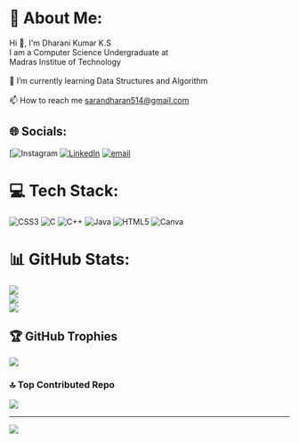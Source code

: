 # 💫 About Me:
Hi 👋, I'm Dharani Kumar K.S<br>I am a Computer Science Undergraduate at<br> Madras Institue of Technology<br><br>🌱 I’m currently learning Data Structures and Algorithm<br><br>📫 How to reach me sarandharan514@gmail.com


## 🌐 Socials:
[![Instagram](https://www.instagram.com/dharani____16/) [![LinkedIn](https://img.shields.io/badge/LinkedIn-%230077B5.svg?logo=linkedin&logoColor=white)](https://linkedin.com/in/https://www.linkedin.com/in/dharani-kumar-ks-a11466325/overlay/about-this-profile/?lipi=urn%3Ali%3Apage%3Ad_flagship3_profile_view_base%3BYMefD3YSTfSYR%2BZ4oC1mig%3D%3D) [![email](https://img.shields.io/badge/Email-D14836?logo=gmail&logoColor=white)](mailto:sarandharan514@gmail.com) 

# 💻 Tech Stack:
![CSS3](https://img.shields.io/badge/css3-%231572B6.svg?style=for-the-badge&logo=css3&logoColor=white) ![C](https://img.shields.io/badge/c-%2300599C.svg?style=for-the-badge&logo=c&logoColor=white) ![C++](https://img.shields.io/badge/c++-%2300599C.svg?style=for-the-badge&logo=c%2B%2B&logoColor=white) ![Java](https://img.shields.io/badge/java-%23ED8B00.svg?style=for-the-badge&logo=openjdk&logoColor=white) ![HTML5](https://img.shields.io/badge/html5-%23E34F26.svg?style=for-the-badge&logo=html5&logoColor=white) ![Canva](https://img.shields.io/badge/Canva-%2300C4CC.svg?style=for-the-badge&logo=Canva&logoColor=white)
# 📊 GitHub Stats:
![](https://github-readme-stats.vercel.app/api?username=dharani2816&theme=dark&hide_border=false&include_all_commits=false&count_private=false)<br/>
![](https://nirzak-streak-stats.vercel.app/?user=dharani2816&theme=dark&hide_border=false)<br/>
![](https://github-readme-stats.vercel.app/api/top-langs/?username=dharani2816&theme=dark&hide_border=false&include_all_commits=false&count_private=false&layout=compact)

## 🏆 GitHub Trophies
![](https://github-profile-trophy.vercel.app/?username=dharani2816&theme=radical&no-frame=false&no-bg=false&margin-w=4)

### 🔝 Top Contributed Repo
![](https://github-contributor-stats.vercel.app/api?username=dharani2816&limit=5&theme=dark&combine_all_yearly_contributions=true)

---
[![](https://visitcount.itsvg.in/api?id=dharani2816&icon=2&color=7)](https://visitcount.itsvg.in)

<!-- Proudly created with GPRM ( https://gprm.itsvg.in ) -->
